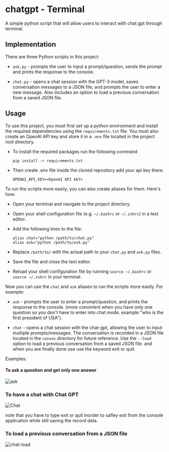 # chatgpt - Terminal
A simple python script that will allow users to interact with chat gpt through terminal.
## Implementation

There are three Python scripts in this project:

* `ask.py` - prompts the user to input a prompt/question, sends the prompt and prints the response to the console.

* `chat.py` - opens a chat session with the GPT-3 model, saves conversation messages to a JSON file, and prompts the user to enter a new message. Also includes an option to load a previous conversation from a saved JSON file.

## Usage

To use this project, you must first set up a python environment and install the required dependencies using the `requirements.txt` file. You must also create an OpenAI API key and store it in a `.env` file located in the project root directory. 

* To install the required packages run the following command
    ```
    pip install -r requirements.txt   
    ```
* Then create .env file inside the cloned repository add your api key there.
    ```
    OPENAI_API_KEY=<OpenAI API kEY>
    ```

To run the scripts more easily, you can also create aliases for them. Here's how:

* Open your terminal and navigate to the project directory.
* Open your shell configuration file (e.g. `~/.bashrc` or `~/.zshrc`) in a text editor.
* Add the following lines to the file:
    ```
    alias chat="python /path/to/chat.py" 
    alias ask="python /path/to/ask.py"
    ```

* Replace `/path/to/` with the actual path to your `chat.py` and `ask.py` files.
* Save the file and close the text editor.
* Reload your shell configuration file by running `source ~/.bashrc` or `source ~/.zshrc` in your terminal.

Now you can use the `chat` and `ask` aliases to run the scripts more easily. For example:
* `ask` - prompts the user to enter a prompt/question, and prints the response to the console. (more convinient when you have only one question so you don't have to enter into chat mode. 
example "who is the first president of USA").

* `chat` - opens a chat session with the chat-gpt, allowing the user to input multiple prompts/messages. The conversation is recorded in a JSON file located in the `convos` directory for future reference. Use the `--load` option to load a previous conversation from a saved JSON file. and when you are finally done use use the keyword exit or quit.

Examples:

#### To ask a question and get only one answer
![ask](https://user-images.githubusercontent.com/41730180/234640189-c4be4c19-186f-4089-8915-920087b9715b.gif)

### To have a chat with Chat GPT
![Chat](https://user-images.githubusercontent.com/41730180/234640084-5757a9ef-aa3f-4a7d-8e7d-feeef63238aa.gif)

note that you have to type exit or quit inorder to safley exit from the console application while still saving the record data.

### To load a previous conversation from a JSON file
![chat-load](https://user-images.githubusercontent.com/41730180/234640031-4a9e2155-0cc6-4e20-bc7e-858bb83a1503.gif)
